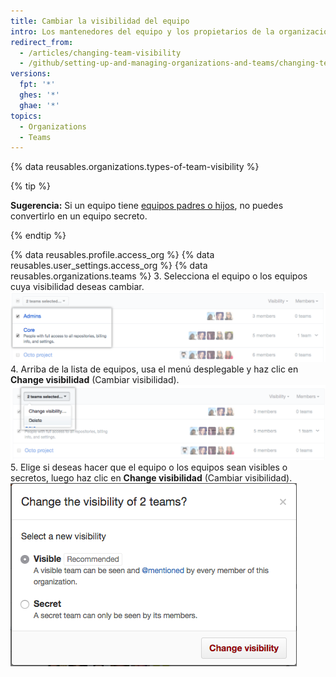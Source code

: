```yaml
---
title: Cambiar la visibilidad del equipo
intro: Los mantenedores del equipo y los propietarios de la organización pueden determinar si un equipo es *visible* o *secreto*.
redirect_from:
  - /articles/changing-team-visibility
  - /github/setting-up-and-managing-organizations-and-teams/changing-team-visibility
versions:
  fpt: '*'
  ghes: '*'
  ghae: '*'
topics:
  - Organizations
  - Teams
---
```


{% data reusables.organizations.types-of-team-visibility %}

{% tip %}

**Sugerencia:** Si un equipo tiene [equipos padres o hijos](/articles/about-teams), no puedes convertirlo en un equipo secreto.

{% endtip %}

{% data reusables.profile.access_org %}
{% data reusables.user_settings.access_org %}
{% data reusables.organizations.teams %}
3. Selecciona el equipo o los equipos cuya visibilidad deseas cambiar. ![Lista de miembros con dos equipos seleccionados](/assets/images/help/teams/list-of-teams-selected.png)
4. Arriba de la lista de equipos, usa el menú desplegable y haz clic en **Change visibilidad** (Cambiar visibilidad). ![Menú desplegable con opción para cambiar la visibilidad del equipo](/assets/images/help/teams/team-bulk-management-options.png)
5. Elige si deseas hacer que el equipo o los equipos sean visibles o secretos, luego haz clic en **Change visibilidad** (Cambiar visibilidad). ![Botones de opción para hacer que un equipo sea visible o secreto y botón Change visibility (Cambiar visibilidad)](/assets/images/help/teams/select-and-confirm-new-visibility.png)
